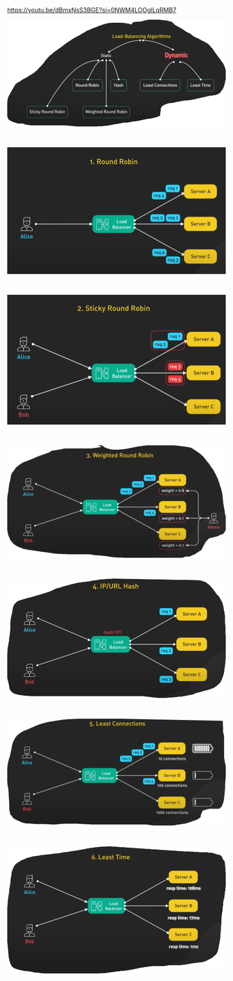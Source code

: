 https://youtu.be/dBmxNsS3BGE?si=0NWM4LOOglLqRMB7

![](./pics/lb/1.png)

<br/>

![](./pics/lb/3.png)

<br/>

![](./pics/lb/4.png)

<br/>

![](./pics/lb/5.png)

<br/>

![](./pics/lb/6.png)

<br/>

![](./pics/lb/7.png)

<br/>

![](./pics/lb/8.png)

<br/>